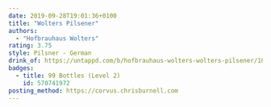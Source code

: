 ```yaml
---
date: 2019-09-28T19:01:36+0100
title: "Wolters Pilsener"
authors:
  - "Hofbrauhaus Wolters"
rating: 3.75
style: Pilsner - German
drink_of: https://untappd.com/b/hofbrauhaus-wolters-wolters-pilsener/10947
badges:
  - title: 99 Bottles (Level 2)
    id: 570741972
posting_method: https://corvus.chrisburnell.com
---
```

